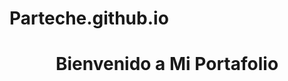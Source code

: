 # Parteche.github.io
<!DOCTYPE html>
<html lang="es">
  <head>
    <meta charset="UTF-8">
    <meta name="viewport" content="width=device-width, initial-scale=1.0">
    <title>Mi Portafolio</title>
    <link rel="stylesheet" href="styles.css">
  </head>
  <body>
    <header>
      <h1>Bienvenido a Mi Portafolio</h1>
    </header>
      
  </body>
</html>
